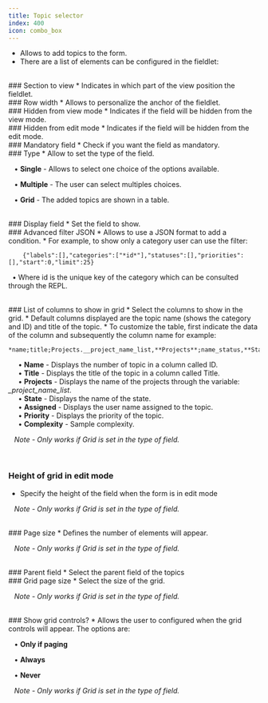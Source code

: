 ```yaml
---
title: Topic selector
index: 400
icon: combo_box
---
```

* Allows to add topics to the form.
* There are a list of elements can be configured in the fieldlet:

<br />
### Section to view
* Indicates in which part of the view position the fieldlet.

<br />
### Row width
* Allows to personalize the anchor of the fieldlet.

<br />
### Hidden from view mode
* Indicates if the field will be hidden from the view mode.

<br />
### Hidden from edit mode
* Indicates if the field will be hidden from the edit mode.

<br />
### Mandatory field
* Check if you want the field as mandatory.

<br />
### Type
* Allow to set the type of the field. <br />

&nbsp; &nbsp;• **Single** - Allows to select one choice of the options available. <br />

&nbsp; &nbsp;• **Multiple** - The user can select multiples choices. <br />

&nbsp; &nbsp;• **Grid** - The added topics are shown in a table.


<br />
### Display field
* Set the field to show.


<br />
### Advanced filter JSON
* Allows to use a JSON format to add a condition. 
* For example, to show only a category user can use the filter:

            
        {"labels":[],"categories":["*id*"],"statuses":[],"priorities":[],"start":0,"limit":25} 


&nbsp;&nbsp;• Where id is the unique key of the category which can be consulted through the REPL.



<br />
### List of columns to show in grid
* Select the columns to show in the grid.
* Default columns displayed are the topic name (shows the category and ID) and title of the topic.
* To customize the table, first indicate the data of the column and subsequently the column name for example: <br />

    *name;title;Projects.__project_name_list,**Projects**;name_status,**Status**;Assign.__user_name,**Assign**,ci;priority,**Priority**;complex,**Complex***

&nbsp;&nbsp;&nbsp;&nbsp; • **Name** - Displays the number of topic in a column called ID. <br />
&nbsp;&nbsp;&nbsp;&nbsp; • **Title** - Displays the title of the topic in a column called Title. <br />
&nbsp;&nbsp;&nbsp;&nbsp; • **Projects** - Displays the name of the projects through the variable:  *_project_name_list*. <br />
&nbsp;&nbsp;&nbsp;&nbsp; • **State** - Displays the name of the state. <br />
&nbsp;&nbsp;&nbsp;&nbsp; • **Assigned** - Displays the user name assigned to the topic. <br />
&nbsp;&nbsp;&nbsp;&nbsp; • **Priority** - Displays the priority of the topic. <br />
&nbsp;&nbsp;&nbsp;&nbsp; • **Complexity** - Sample complexity. <br />


&nbsp;&nbsp; *Note - Only works if Grid is set in the type of field.*

<br />

### Height of grid in edit mode
* Specify the height of the field when the form is in edit mode

&nbsp;&nbsp; *Note - Only works if Grid is set in the type of field.*

<br />
### Page size
* Defines the number of elements will appear.

&nbsp;&nbsp; *Note - Only works if Grid is set in the type of field.*

<br />
### Parent field
* Select the parent field of the topics

<br /> 
### Grid page size
* Select the size of the grid.

&nbsp;&nbsp; *Note - Only works if Grid is set in the type of field.*

<br />
### Show grid controls?
* Allows the user to configured when the grid controls will appear. The options are: <br />

&nbsp; &nbsp;• **Only if paging** <br />

&nbsp; &nbsp;• **Always** <br />

&nbsp; &nbsp;• **Never**

&nbsp;&nbsp; *Note - Only works if Grid is set in the type of field.*